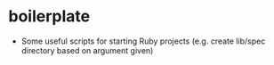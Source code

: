 # boilerplate

* Some useful scripts for starting Ruby projects (e.g. create lib/spec directory
  based on argument given)
